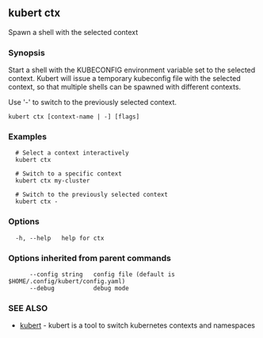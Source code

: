 ## kubert ctx

Spawn a shell with the selected context

### Synopsis

Start a shell with the KUBECONFIG environment variable set to the selected context.
Kubert will issue a temporary kubeconfig file with the selected context, so that multiple shells can be spawned with different contexts.

Use '-' to switch to the previously selected context.

```
kubert ctx [context-name | -] [flags]
```

### Examples

```
  # Select a context interactively
  kubert ctx

  # Switch to a specific context
  kubert ctx my-cluster

  # Switch to the previously selected context
  kubert ctx -
```

### Options

```
  -h, --help   help for ctx
```

### Options inherited from parent commands

```
      --config string   config file (default is $HOME/.config/kubert/config.yaml)
      --debug           debug mode
```

### SEE ALSO

* [kubert](kubert.md)	 - kubert is a tool to switch kubernetes contexts and namespaces

